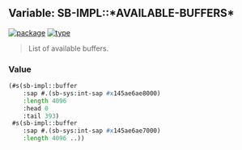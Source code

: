 ## Variable: SB-IMPL::\*AVAILABLE-BUFFERS\*
[![package](https://img.shields.io/badge/Package-SB--IMPL-5f9ea0.svg?style=social&colorA=999999)](../) [![type](https://img.shields.io/badge/Type-Variable-5f9ea0.svg?style=social&colorA=999999)](../#variable) 

> List of available buffers.

### Value
```cl
(#s(sb-impl::buffer
    :sap #.(sb-sys:int-sap #x145ae6ae8000)
    :length 4096
    :head 0
    :tail 393)
 #s(sb-impl::buffer
    :sap #.(sb-sys:int-sap #x145ae6ae7000)
    :length 4096 ..))
```
